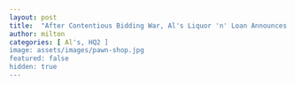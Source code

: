 ```yaml
---
layout: post
title:  "After Contentious Bidding War, Al's Liquor 'n' Loan Announces HQ2 Across the Street"
author: milton
categories: [ Al's, HQ2 ]
image: assets/images/pawn-shop.jpg
featured: false
hidden: true
---
```

